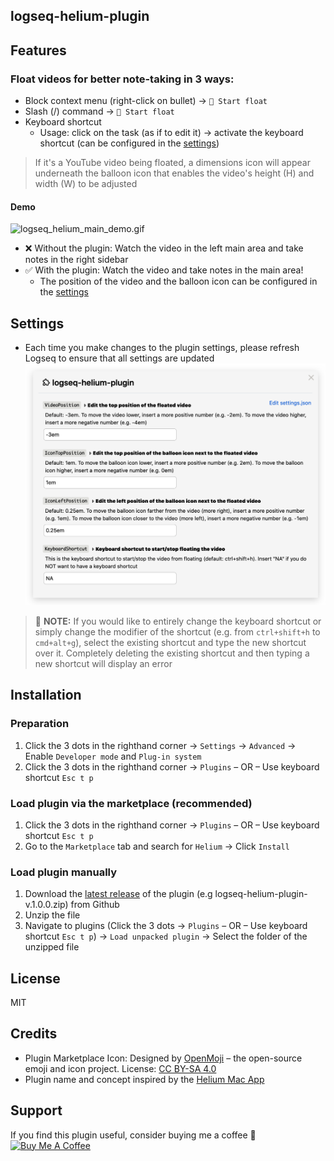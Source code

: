 ## logseq-helium-plugin

## Features
### Float videos for better note-taking in 3 ways:
- Block context menu (right-click on bullet) → `🎈 Start float`
- Slash (/) command → `🎈 Start float`
- Keyboard shortcut
    - Usage: click on the task (as if to edit it) → activate the keyboard shortcut (can be configured in the [settings](settings))
> If it's a YouTube video being floated, a dimensions icon will appear underneath the balloon icon that enables the video's height (H) and width (W) to be adjusted
#### Demo
![logseq_helium_main_demo.gif](screenshots/logseq_helium_main_demo.gif)  
- ❌ Without the plugin: Watch the video in the left main area and take notes in the right sidebar
- ✅ With the plugin: Watch the video and take notes in the main area!
    - The position of the video and the balloon icon can be configured in the [settings](#settings)

## Settings
- Each time you make changes to the plugin settings, please refresh Logseq to ensure that all settings are updated  
![logseq-helium-plugin settings](screenshots/logseq_helium_settings.png)  
> 🚨 **NOTE:** If you would like to entirely change the keyboard shortcut or simply change the modifier of the shortcut (e.g. from `ctrl+shift+h` to `cmd+alt+g`), select the existing shortcut and type the new shortcut over it. Completely deleting the existing shortcut and then typing a new shortcut will display an error

## Installation
### Preparation
1. Click the 3 dots in the righthand corner → `Settings` → `Advanced` → Enable `Developer mode` and `Plug-in system`
2. Click the 3 dots in the righthand corner → `Plugins` – OR – Use keyboard shortcut `Esc t p`

### Load plugin via the marketplace (recommended)
1. Click the 3 dots in the righthand corner → `Plugins` – OR – Use keyboard shortcut `Esc t p`
2. Go to the `Marketplace` tab and search for `Helium` → Click `Install`

### Load plugin manually
1. Download the [latest release](https://github.com/vyleung/logseq-helium-plugin/releases) of the plugin (e.g logseq-helium-plugin-v.1.0.0.zip) from Github
2. Unzip the file
3. Navigate to plugins (Click the 3 dots → `Plugins` – OR – Use keyboard shortcut `Esc t p`) → `Load unpacked plugin` → Select the folder of the unzipped file

## License
MIT

## Credits
- Plugin Marketplace Icon: Designed by [OpenMoji](https://openmoji.org/) – the open-source emoji and icon project. License: [CC BY-SA 4.0](https://creativecommons.org/licenses/by-sa/4.0/#)
- Plugin name and concept inspired by the [Helium Mac App](https://github.com/JadenGeller/Helium)

## Support
If you find this plugin useful, consider buying me a coffee 🙂  
<a href="https://www.buymeacoffee.com/vyleung" target="_blank"><img src="https://cdn.buymeacoffee.com/buttons/v2/default-yellow.png" alt="Buy Me A Coffee" style="height: 60px !important;width: 217px !important;"></a>
